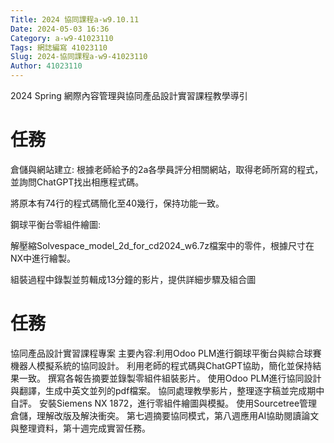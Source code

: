 ```yaml
---
Title: 2024 協同課程a-w9.10.11
Date: 2024-05-03 16:36
Category: a-w9-41023110
Tags: 網誌編寫 41023110
Slug: 2024-協同課程a-w9-41023110
Author: 41023110
---
```


2024 Spring 網際內容管理與協同產品設計實習課程教學導引

<!-- PELICAN_END_SUMMARY -->

# 任務
倉儲與網站建立:
根據老師給予的2a各學員評分相關網站，取得老師所寫的程式，並詢問ChatGPT找出相應程式碼。

將原本有74行的程式碼簡化至40幾行，保持功能一致。

鋼球平衡台零組件繪圖:

解壓縮Solvespace_model_2d_for_cd2024_w6.7z檔案中的零件，根據尺寸在NX中進行繪製。

組裝過程中錄製並剪輯成13分鐘的影片，提供詳細步驟及組合圖
# 任務
協同產品設計實習課程專案
主要內容:利用Odoo PLM進行鋼球平衡台與綜合球賽機器人模擬系統的協同設計。
利用老師的程式碼與ChatGPT協助，簡化並保持結果一致。
撰寫各報告摘要並錄製零組件組裝影片。
使用Odoo PLM進行協同設計與翻譯，生成中英文並列的pdf檔案。
協同處理教學影片，整理逐字稿並完成期中自評。
安裝Siemens NX 1872，進行零組件繪圖與模擬。
使用Sourcetree管理倉儲，理解改版及解決衝突。
第七週摘要協同模式，第八週應用AI協助閱讀論文與整理資料，第十週完成實習任務。
